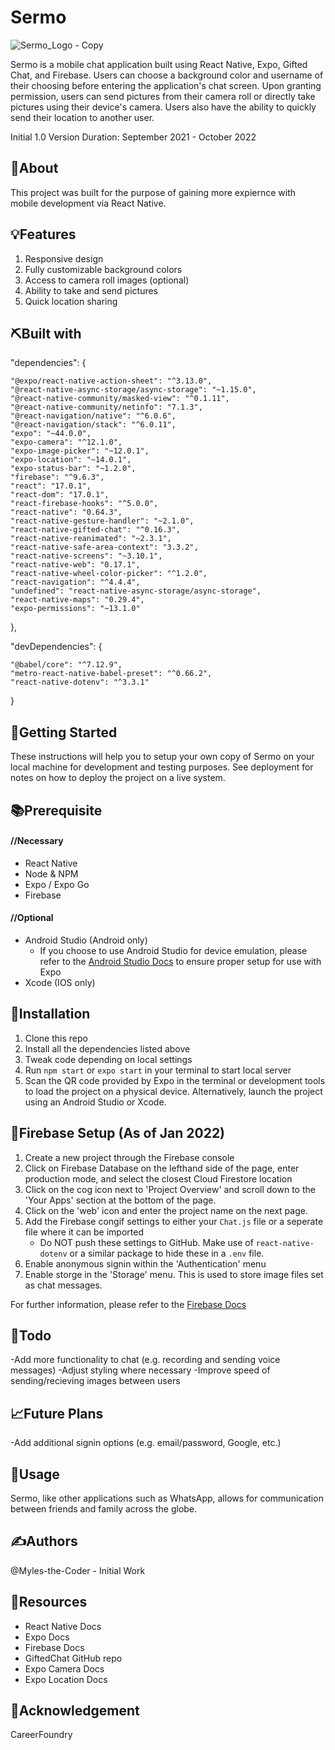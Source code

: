 # Sermo
![Sermo_Logo - Copy](https://user-images.githubusercontent.com/76969330/152239441-96a85da1-d3fd-4063-8812-39463ad2ba35.png)

Sermo is a mobile chat application built using React Native, Expo, Gifted Chat, and Firebase. Users can choose a background color and username of their choosing before entering the application's chat screen. Upon granting permission, users can send pictures from their camera roll or directly take pictures using their device's camera. Users also have the ability to quickly send their location to another user. 

Initial 1.0 Version Duration: September 2021 - October 2022

## 🧐About

This project was built for the purpose of gaining more expiernce with mobile development via React Native. 

## 💡Features

1. Responsive design
2. Fully customizable background colors
3. Access to camera roll images (optional)
4. Ability to take and send pictures
5. Quick location sharing

## ⛏️Built with

 "dependencies": {
 
    "@expo/react-native-action-sheet": "^3.13.0",
    "@react-native-async-storage/async-storage": "~1.15.0",
    "@react-native-community/masked-view": "^0.1.11",
    "@react-native-community/netinfo": "7.1.3",
    "@react-navigation/native": "^6.0.6",
    "@react-navigation/stack": "^6.0.11",
    "expo": "~44.0.0",
    "expo-camera": "^12.1.0",
    "expo-image-picker": "~12.0.1",
    "expo-location": "~14.0.1",
    "expo-status-bar": "~1.2.0",
    "firebase": "^9.6.3",
    "react": "17.0.1",
    "react-dom": "17.0.1",
    "react-firebase-hooks": "^5.0.0",
    "react-native": "0.64.3",
    "react-native-gesture-handler": "~2.1.0",
    "react-native-gifted-chat": "^0.16.3",
    "react-native-reanimated": "~2.3.1",
    "react-native-safe-area-context": "3.3.2",
    "react-native-screens": "~3.10.1",
    "react-native-web": "0.17.1",
    "react-native-wheel-color-picker": "^1.2.0",
    "react-navigation": "^4.4.4",
    "undefined": "react-native-async-storage/async-storage",
    "react-native-maps": "0.29.4",
    "expo-permissions": "~13.1.0"
  },
  
  "devDependencies": {
  
    "@babel/core": "^7.12.9",
    "metro-react-native-babel-preset": "^0.66.2",
    "react-native-dotenv": "^3.3.1"
  }

## 🏁Getting Started

These instructions will help you to setup your own copy of Sermo on your local machine for development and testing purposes. See deployment for notes on how to deploy the project on a live system.

## 📚Prerequisite

#### //Necessary

- React Native
- Node & NPM
- Expo / Expo Go
- Firebase

#### //Optional

- Android Studio (Android only)
  - If you choose to use Android Studio for device emulation, please refer to the [Android Studio Docs](https://developer.android.com/studio/install) to ensure proper setup for use with Expo
- Xcode (IOS only)

## 🧰Installation

1. Clone this repo
2. Install all the dependencies listed above
3. Tweak code depending on local settings
4. Run ```npm start``` or ```expo start``` in your terminal to start local server
5. Scan the QR code provided by Expo in the terminal or development tools to load the project on a physical device. Alternatively, launch the project using an Android Studio or Xcode.


## 🚀Firebase Setup (As of Jan 2022)

1. Create a new project through the Firebase console
2. Click on Firebase Database on the lefthand side of the page, enter production mode, and select the closest Cloud Firestore location
3. Click on the cog icon next to 'Project Overview' and scroll down to the 'Your Apps' section at the bottom of the page. 
4. Click on the 'web' icon and enter the project name on the next page.
5. Add the Firebase congif settings to either your `Chat.js` file or a seperate file where it can be imported
   - Do NOT push these settings to GitHub. Make use of `react-native-dotenv` or a similar package to hide these in a `.env` file.
6. Enable anonymous signin within the 'Authentication' menu
7. Enable storge in the 'Storage' menu. This is used to store image files set as chat messages.

For further information, please refer to the [Firebase Docs](https://firebase.google.com/docs/)

## 📝Todo

-Add more functionality to chat (e.g. recording and sending voice messages)
-Adjust styling where necessary
-Improve speed of sending/recieving images between users

## 📈Future Plans

-Add additional signin options (e.g. email/password, Google, etc.)

## 🎈Usage

Sermo, like other applications such as WhatsApp, allows for communication between friends and family across the globe.

## ✍️Authors
@Myles-the-Coder - Initial Work

## 🧬Resources

- React Native Docs
- Expo Docs
- Firebase Docs
- GiftedChat GitHub repo
- Expo Camera Docs
- Expo Location Docs

## 🎉Acknowledgement
CareerFoundry

